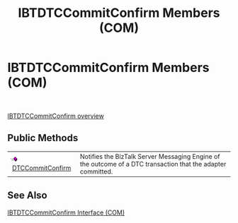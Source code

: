 ﻿---
title: IBTDTCCommitConfirm Members (COM)
TOCTitle: IBTDTCCommitConfirm Members (COM)
ms:assetid: db751658-709b-42b1-96bd-9339911252f2
ms:mtpsurl: https://msdn.microsoft.com/en-us/library/Aa561410(v=BTS.80)
ms:contentKeyID: 51531768
ms.date: 08/30/2017
mtps_version: v=BTS.80
---

# IBTDTCCommitConfirm Members (COM)

 

[IBTDTCCommitConfirm overview](ibtdtccommitconfirm-interface-com.md)

## Public Methods

<table>
<tbody>
<tr class="odd">
<td><img src="images/Aa562050.7398304a-180c-45ff-98a9-894581a54aa5(BTS.80).jpeg" /> <a href="ibtdtccommitconfirm-dtccommitconfirm-method-com.md">DTCCommitConfirm</a></td>
<td>Notifies the BizTalk Server Messaging Engine of the outcome of a DTC transaction that the adapter committed.</td>
</tr>
</tbody>
</table>


## See Also

[IBTDTCCommitConfirm Interface (COM)](ibtdtccommitconfirm-interface-com.md)

